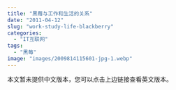 ```yaml
---
title: "黑莓与工作和生活的关系"
date: "2011-04-12"
slug: "work-study-life-blackberry"
categories: 
  - "IT互联网"
tags: 
  - "黑莓"
image: "images/2009814115601-jpg-1.webp"
---
```


本文暂未提供中文版本，您可以点击上边链接查看英文版本。
